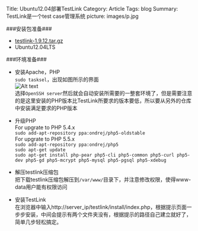 Title: Ubuntu12.04部署TestLink
Category: Article
Tags: blog
Summary: TestLink是一个test case管理系统
picture: images/p.jpg






###安装包准备###
* [testlink-1.9.12.tar.gz](http://pan.baidu.com/s/1qWoKQyo)  
* Ubuntu12.04LTS  

###环境准备###
* 安装Apache，PHP  
`sudo tasksel`，出现如图所示的界面  
![Alt text](http://ww4.sinaimg.cn/mw690/a036a21agw1ep3gjxvt6sj21kw0xi7gi.jpg)  
选择`OpenSSH server`然后就会自动安装所需要的一整套环境了，但是需要注意的是这里安装的PHP版本比TestLink所要求的版本要低，所以要从另外的仓库中安装满足要求的PHP版本  
* 升级PHP  
For upgrate to PHP 5.4.x  
`sudo add-apt-repository ppa:ondrej/php5-oldstable`  
For upgrate to PHP 5.5.x  
`sudo add-apt-repository ppa:ondrej/php5`  
`sudo apt-get update`  
`sudo apt-get install php-pear php5-cli php5-common php5-curl php5-dev php5-gd php5-mcrypt php5-mysql php5-pgsql php5-xdebug`

* 解压testlink压缩包  
把下载testlink压缩包解压到`/var/www/`目录下，并注意修改权限，使得www-data用户能有权限访问  
* 安装TestLink  
在浏览器中输入http://server_ip/testlink/install/index.php，根据提示页面一步步安装，中间会提示有两个文件夹没有，根据提示的路径自己建立就好了，简单几步轻松搞定。
